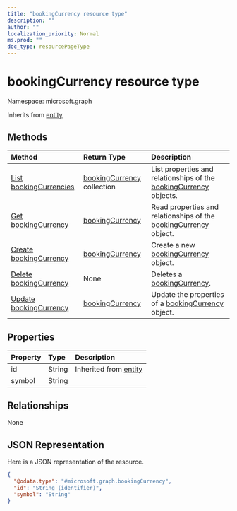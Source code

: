 ```yaml
---
title: "bookingCurrency resource type"
description: ""
author: ""
localization_priority: Normal
ms.prod: ""
doc_type: resourcePageType
---
```


# bookingCurrency resource type


Namespace: microsoft.graph




Inherits from [entity](../resources/entity.md)

## Methods
|Method|Return Type|Description|
|:---|:---|:---|
|[List bookingCurrencies](../api/bookingcurrency-list.md)|[bookingCurrency](../resources/bookingcurrency.md) collection|List properties and relationships of the [bookingCurrency](../resources/bookingcurrency.md) objects.|
|[Get bookingCurrency](../api/bookingcurrency-get.md)|[bookingCurrency](../resources/bookingcurrency.md)|Read properties and relationships of the [bookingCurrency](../resources/bookingcurrency.md) object.|
|[Create bookingCurrency](../api/bookingcurrency-post-bookingcurrencies.md)|[bookingCurrency](../resources/bookingcurrency.md)|Create a new [bookingCurrency](../resources/bookingcurrency.md) object.|
|[Delete bookingCurrency](../api/bookingcurrency-delete.md)|None|Deletes a [bookingCurrency](../resources/bookingcurrency.md).|
|[Update bookingCurrency](../api/bookingcurrency-update.md)|[bookingCurrency](../resources/bookingcurrency.md)|Update the properties of a [bookingCurrency](../resources/bookingcurrency.md) object.|

## Properties
|Property|Type|Description|
|:---|:---|:---|
|id|String| Inherited from [entity](../resources/entity.md)|
|symbol|String||

## Relationships
None

## JSON Representation
Here is a JSON representation of the resource.
<!-- {
  "blockType": "resource",
  "keyProperty": "id",
  "@odata.type": "microsoft.graph.bookingCurrency",
  "baseType": "microsoft.graph.entity",
  "openType": false
}
-->
``` json
{
  "@odata.type": "#microsoft.graph.bookingCurrency",
  "id": "String (identifier)",
  "symbol": "String"
}
```

